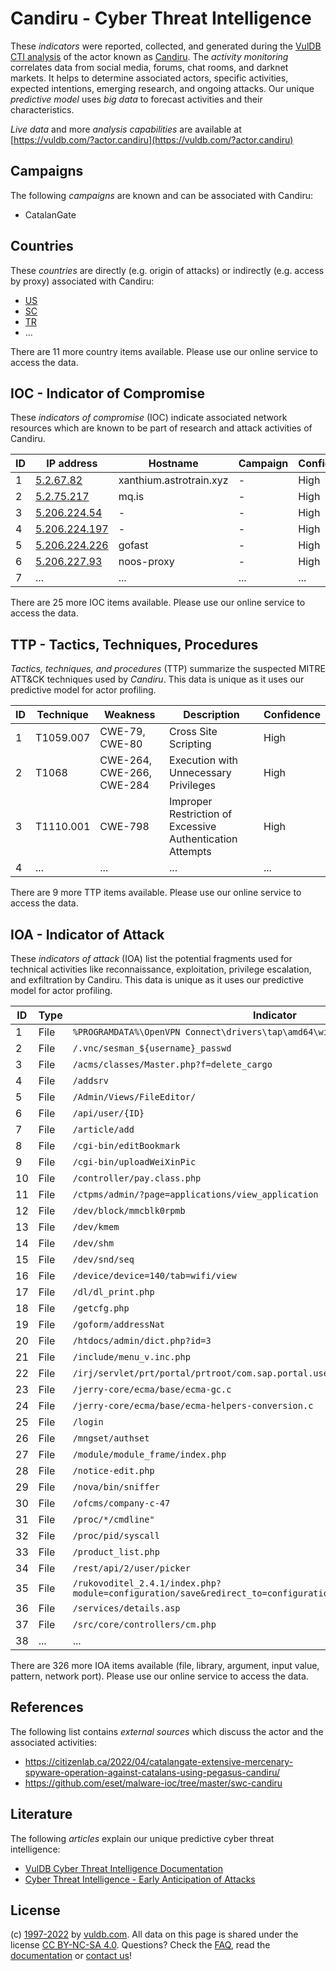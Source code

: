 # Candiru - Cyber Threat Intelligence

These _indicators_ were reported, collected, and generated during the [VulDB CTI analysis](https://vuldb.com/?kb.cti) of the actor known as [Candiru](https://vuldb.com/?actor.candiru). The _activity monitoring_ correlates data from social media, forums, chat rooms, and darknet markets. It helps to determine associated actors, specific activities, expected intentions, emerging research, and ongoing attacks. Our unique _predictive model_ uses _big data_ to forecast activities and their characteristics.

_Live data_ and more _analysis capabilities_ are available at [https://vuldb.com/?actor.candiru](https://vuldb.com/?actor.candiru)

## Campaigns

The following _campaigns_ are known and can be associated with Candiru:

* CatalanGate

## Countries

These _countries_ are directly (e.g. origin of attacks) or indirectly (e.g. access by proxy) associated with Candiru:

* [US](https://vuldb.com/?country.us)
* [SC](https://vuldb.com/?country.sc)
* [TR](https://vuldb.com/?country.tr)
* ...

There are 11 more country items available. Please use our online service to access the data.

## IOC - Indicator of Compromise

These _indicators of compromise_ (IOC) indicate associated network resources which are known to be part of research and attack activities of Candiru.

ID | IP address | Hostname | Campaign | Confidence
-- | ---------- | -------- | -------- | ----------
1 | [5.2.67.82](https://vuldb.com/?ip.5.2.67.82) | xanthium.astrotrain.xyz | - | High
2 | [5.2.75.217](https://vuldb.com/?ip.5.2.75.217) | mq.is | - | High
3 | [5.206.224.54](https://vuldb.com/?ip.5.206.224.54) | - | - | High
4 | [5.206.224.197](https://vuldb.com/?ip.5.206.224.197) | - | - | High
5 | [5.206.224.226](https://vuldb.com/?ip.5.206.224.226) | gofast | - | High
6 | [5.206.227.93](https://vuldb.com/?ip.5.206.227.93) | noos-proxy | - | High
7 | ... | ... | ... | ...

There are 25 more IOC items available. Please use our online service to access the data.

## TTP - Tactics, Techniques, Procedures

_Tactics, techniques, and procedures_ (TTP) summarize the suspected MITRE ATT&CK techniques used by _Candiru_. This data is unique as it uses our predictive model for actor profiling.

ID | Technique | Weakness | Description | Confidence
-- | --------- | -------- | ----------- | ----------
1 | T1059.007 | CWE-79, CWE-80 | Cross Site Scripting | High
2 | T1068 | CWE-264, CWE-266, CWE-284 | Execution with Unnecessary Privileges | High
3 | T1110.001 | CWE-798 | Improper Restriction of Excessive Authentication Attempts | High
4 | ... | ... | ... | ...

There are 9 more TTP items available. Please use our online service to access the data.

## IOA - Indicator of Attack

These _indicators of attack_ (IOA) list the potential fragments used for technical activities like reconnaissance, exploitation, privilege escalation, and exfiltration by Candiru. This data is unique as it uses our predictive model for actor profiling.

ID | Type | Indicator | Confidence
-- | ---- | --------- | ----------
1 | File | `%PROGRAMDATA%\OpenVPN Connect\drivers\tap\amd64\win10` | High
2 | File | `/.vnc/sesman_${username}_passwd` | High
3 | File | `/acms/classes/Master.php?f=delete_cargo` | High
4 | File | `/addsrv` | Low
5 | File | `/Admin/Views/FileEditor/` | High
6 | File | `/api/user/{ID}` | High
7 | File | `/article/add` | Medium
8 | File | `/cgi-bin/editBookmark` | High
9 | File | `/cgi-bin/uploadWeiXinPic` | High
10 | File | `/controller/pay.class.php` | High
11 | File | `/ctpms/admin/?page=applications/view_application` | High
12 | File | `/dev/block/mmcblk0rpmb` | High
13 | File | `/dev/kmem` | Medium
14 | File | `/dev/shm` | Medium
15 | File | `/dev/snd/seq` | Medium
16 | File | `/device/device=140/tab=wifi/view` | High
17 | File | `/dl/dl_print.php` | High
18 | File | `/getcfg.php` | Medium
19 | File | `/goform/addressNat` | High
20 | File | `/htdocs/admin/dict.php?id=3` | High
21 | File | `/include/menu_v.inc.php` | High
22 | File | `/irj/servlet/prt/portal/prtroot/com.sap.portal.usermanagement.admin.UserMapping` | High
23 | File | `/jerry-core/ecma/base/ecma-gc.c` | High
24 | File | `/jerry-core/ecma/base/ecma-helpers-conversion.c` | High
25 | File | `/login` | Low
26 | File | `/mngset/authset` | High
27 | File | `/module/module_frame/index.php` | High
28 | File | `/notice-edit.php` | High
29 | File | `/nova/bin/sniffer` | High
30 | File | `/ofcms/company-c-47` | High
31 | File | `/proc/*/cmdline"` | High
32 | File | `/proc/pid/syscall` | High
33 | File | `/product_list.php` | High
34 | File | `/rest/api/2/user/picker` | High
35 | File | `/rukovoditel_2.4.1/index.php?module=configuration/save&redirect_to=configuration/application` | High
36 | File | `/services/details.asp` | High
37 | File | `/src/core/controllers/cm.php` | High
38 | ... | ... | ...

There are 326 more IOA items available (file, library, argument, input value, pattern, network port). Please use our online service to access the data.

## References

The following list contains _external sources_ which discuss the actor and the associated activities:

* https://citizenlab.ca/2022/04/catalangate-extensive-mercenary-spyware-operation-against-catalans-using-pegasus-candiru/
* https://github.com/eset/malware-ioc/tree/master/swc-candiru

## Literature

The following _articles_ explain our unique predictive cyber threat intelligence:

* [VulDB Cyber Threat Intelligence Documentation](https://vuldb.com/?kb.cti)
* [Cyber Threat Intelligence - Early Anticipation of Attacks](https://www.scip.ch/en/?labs.20201022)

## License

(c) [1997-2022](https://vuldb.com/?kb.changelog) by [vuldb.com](https://vuldb.com/?kb.about). All data on this page is shared under the license [CC BY-NC-SA 4.0](https://creativecommons.org/licenses/by-nc-sa/4.0/). Questions? Check the [FAQ](https://vuldb.com/?kb.faq), read the [documentation](https://vuldb.com/?kb) or [contact us](https://vuldb.com/?contact)!
